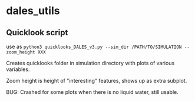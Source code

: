 # dales_utils


## Quicklook script

use as `python3 quicklooks_DALES_v3.py --sim_dir /PATH/TO/SIMULATION --zoom_height XXX`

Creates quicklooks folder in simulation directory with plots of various variables.

Zoom height is height of "interesting" features, shows up as extra subplot.

BUG: Crashed for some plots when there is no liquid water, still usable.
